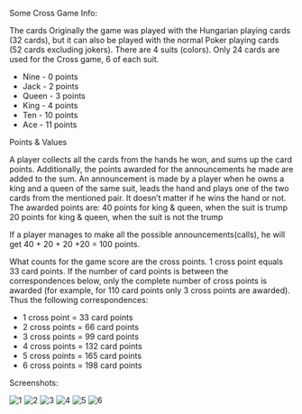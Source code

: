 Some Cross Game Info:

The cards
Originally the game was played with the Hungarian playing cards (32 cards), but it can also be played with the normal Poker playing cards (52 cards excluding jokers). There are 4 suits (colors). 
Only 24 cards are used for the Cross game, 6 of each suit.

<ul>
<li> Nine	- 0 points </li>
<li> Jack	- 2 points </li>
<li> Queen - 3 points </li>
<li> King	- 4 points </li>
<li> Ten	- 10 points </li>
<li> Ace	- 11 points </li>
</ul>

Points & Values

A player collects all the cards from the hands he won, and sums up the card points. Additionally, the points awarded for the announcements he made are added to the sum. An announcement is made by a player when he owns a king and a queen of the same suit, leads the hand and plays one of the two cards from the mentioned pair. It doesn’t matter if he wins the hand or not. The awarded points are:
40 points for king & queen, when the suit is trump
20 points for king & queen, when the suit is not the trump

If a player manages to make all the possible announcements(calls), he will get 40 + 20 + 20 +20 = 100 points.

What counts for the game score are the cross points. 1 cross point equals 33 card points. If the number of card points is between the correspondences below, only the complete number of cross points is awarded (for example, for 110 card points only 3 cross points are awarded). Thus the following correspondences:
<ul>
<li>1 cross point = 33 card points</li>
<li>2 cross points = 66 card points</li>
<li>3 cross points = 99 card points</li>
<li>4 cross points = 132 card points</li>
<li>5 cross points = 165 card points</li>
<li>6 cross points = 198 card points</li>
</ul>
Screenshots:

![1](https://cloud.githubusercontent.com/assets/27139870/25824120/e1e17590-3446-11e7-88b5-728ef2a6db38.png)
![2](https://cloud.githubusercontent.com/assets/27139870/25824122/e1e61f00-3446-11e7-8bc1-2a9fe08ccb2c.png)
![3](https://cloud.githubusercontent.com/assets/27139870/25824124/e1ea16d2-3446-11e7-8eba-23a90a0a3dfc.png)
![4](https://cloud.githubusercontent.com/assets/27139870/25824123/e1e69e9e-3446-11e7-8f0b-8cf0b0dc99f6.png)
![5](https://cloud.githubusercontent.com/assets/27139870/25824119/e1e16ac8-3446-11e7-96d5-cd245353c26f.png)
![6](https://cloud.githubusercontent.com/assets/27139870/25824121/e1e538c4-3446-11e7-8c66-b5cb2d3258d1.png)

